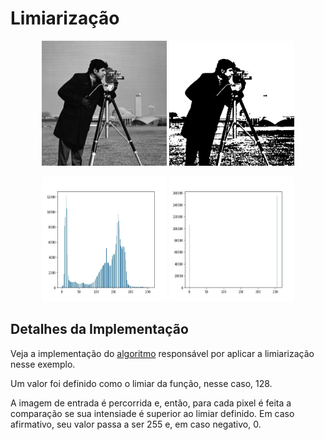 # Limiarização

<p align="center">
    <img src="../readmeImg/cameramen.jpg" width="200px" height="200px">
    <img src="../readmeImg/cameramen_output.jpg" width="200px" height="200px">
</p>

<p align="center">
    <img src="./readmeImg/hist_cameramen_input.jpg" width="200px" height="200px">
    <img src="./readmeImg/hist_cameramen_output.jpg" width="200px" height="200px">
</p>

## Detalhes da Implementação

Veja a implementação do [algoritmo](limiarizacao.py) responsável por aplicar a limiarização nesse exemplo.

Um valor foi definido como o limiar da função, nesse caso, 128.

A imagem de entrada é percorrida e, então, para cada pixel é feita a comparação se sua intensiade é superior ao limiar definido. Em caso afirmativo, seu valor passa a ser 255 e, em caso negativo, 0.

